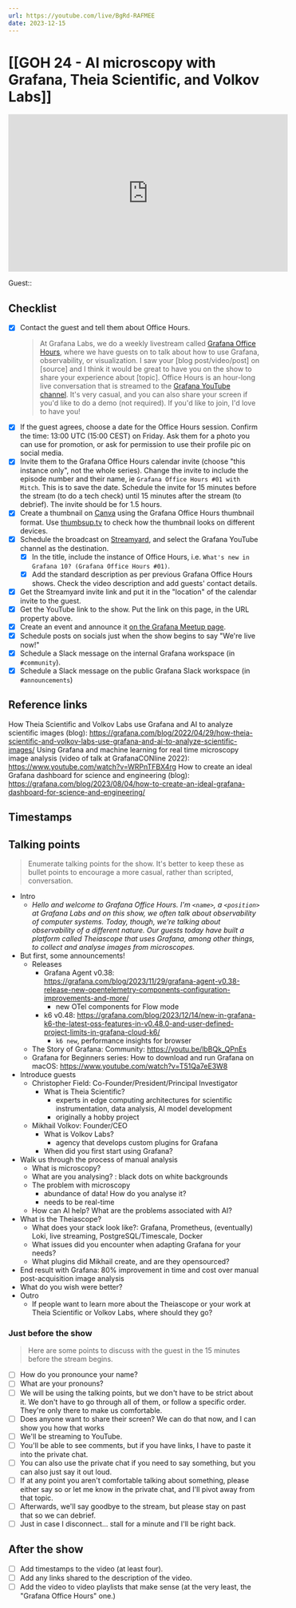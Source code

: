 ```yaml
---
url: https://youtube.com/live/BgRd-RAFMEE
date: 2023-12-15
---
```

# [[GOH 24 - AI microscopy with Grafana, Theia Scientific, and Volkov Labs]]

<iframe width="560" height="315" src="https://www.youtube.com/embed/" title="YouTube video player" frameborder="0" allow="accelerometer; autoplay; clipboard-write; encrypted-media; gyroscope; picture-in-picture" allowfullscreen></iframe>

Guest:: 

## Checklist

- [x] Contact the guest and tell them about Office Hours.
	> At Grafana Labs, we do a weekly livestream called [Grafana Office Hours](https://www.youtube.com/watch?v=uk7NoagbJ28&list=PLDGkOdUX1Ujrrse-cdj20RRah9hyHdxBu), where we have guests on to talk about how to use Grafana, observability, or visualization. I saw your [blog post/video/post] on [source] and I think it would be great to have you on the show to share your experience about [topic].
	Office Hours is an hour-long live conversation that is streamed to the [Grafana YouTube channel](https://youtube.com/@grafana). It's very casual, and you can also share your screen if you'd like to do a demo (not required). If you'd like to join, I'd love to have you! 
- [x] If the guest agrees, choose a date for the Office Hours session. Confirm the time: 13:00 UTC (15:00 CEST) on Friday. Ask them for a photo you can use for promotion, or ask for permission to use their profile pic on social media.
- [x] Invite them to the Grafana Office Hours calendar invite (choose "this instance only", not the whole series). Change the invite to include the episode number and their name, ie `Grafana Office Hours #01 with Mitch`. This is to save the date. Schedule the invite for 15 minutes before the stream (to do a tech check) until 15 minutes after the stream (to debrief). The invite should be for 1.5 hours.
- [x] Create a thumbnail on [Canva](https://canva.com) using the Grafana Office Hours thumbnail format. Use [thumbsup.tv](https://thumbsup.tv) to check how the thumbnail looks on different devices.
- [x] Schedule the broadcast on [Streamyard](https://streamyard.com), and select the Grafana YouTube channel as the destination.
	- [x] In the title, include the instance of Office Hours, i.e. `What's new in Grafana 10? (Grafana Office Hours #01)`.
	- [x] Add the standard description as per previous Grafana Office Hours shows. Check the video description and add guests' contact details.
- [x] Get the Streamyard invite link and put it in the "location" of the calendar invite to the guest.
- [x] Get the YouTube link to the show. Put the link on this page, in the URL property above.
- [x] Create an event and announce it [on the Grafana Meetup page](https://www.meetup.com/grafana-friends-virtual-meetup-group/).
- [x] Schedule posts on socials just when the show begins to say "We're live now!"
- [x] Schedule a Slack message on the internal Grafana workspace (in `#community`).
- [x] Schedule a Slack message on the public Grafana Slack workspace (in `#announcements`)

## Reference links

How Theia Scientific and Volkov Labs use Grafana and AI to analyze scientific images (blog): https://grafana.com/blog/2022/04/29/how-theia-scientific-and-volkov-labs-use-grafana-and-ai-to-analyze-scientific-images/
Using Grafana and machine learning for real time microscopy image analysis (video of talk at GrafanaCONline 2022): https://www.youtube.com/watch?v=WRPnTFBX4rg
How to create an ideal Grafana dashboard for science and engineering (blog): https://grafana.com/blog/2023/08/04/how-to-create-an-ideal-grafana-dashboard-for-science-and-engineering/


## Timestamps



## Talking points

> Enumerate talking points for the show. It's better to keep these as bullet points to encourage a more casual, rather than scripted, conversation.

- Intro
	- *Hello and welcome to Grafana Office Hours. I'm `<name>`, a `<position>` at Grafana Labs and on this show, we often talk about observability of computer systems. Today, though, we're talking about observability of a different nature. Our guests today have built a platform called Theiascope that uses Grafana, among other things, to collect and analyse images from microscopes.*
- But first, some announcements!
	- Releases
		- Grafana Agent v0.38: https://grafana.com/blog/2023/11/29/grafana-agent-v0.38-release-new-opentelemetry-components-configuration-improvements-and-more/
			- new OTel components for Flow mode
		- k6 v0.48: https://grafana.com/blog/2023/12/14/new-in-grafana-k6-the-latest-oss-features-in-v0.48.0-and-user-defined-project-limits-in-grafana-cloud-k6/
			- `k6 new`, performance insights for browser
	- The Story of Grafana: Community: https://youtu.be/lbBQk_QPnEs
	- Grafana for Beginners series: How to download and run Grafana on macOS: https://www.youtube.com/watch?v=T51Qa7eE3W8
- Introduce guests
	- Christopher Field: Co-Founder/President/Principal Investigator
		- What is Theia Scientific?
			- experts in edge computing architectures for scientific instrumentation, data analysis, AI model development
			- originally a hobby project
	- Mikhail Volkov: Founder/CEO
		- What is Volkov Labs?
			- agency that develops custom plugins for Grafana
		- When did you first start using Grafana?
- Walk us through the process of manual analysis
	- What is microscopy?
	- What are you analysing? : black dots on white backgrounds
	- The problem with microscopy
		- abundance of data! How do you analyse it?
		- needs to be real-time
	- How can AI help? What are the problems associated with AI?
- What is the Theiascope?
	- What does your stack look like?: Grafana, Prometheus, (eventually) Loki, live streaming, PostgreSQL/Timescale, Docker
	- What issues did you encounter when adapting Grafana for your needs?
	- What plugins did Mikhail create, and are they opensourced?
- End result with Grafana: 80% improvement in time and cost over manual post-acquisition image analysis
- What do you wish were better?
- Outro
	- If people want to learn more about the Theiascope or your work at Theia Scientific or Volkov Labs, where should they go?

### Just before the show

> Here are some points to discuss with the guest in the 15 minutes before the stream begins.

- [ ] How do you pronounce your name?
- [ ] What are your pronouns?
- [ ] We will be using the talking points, but we don't have to be strict about it. We don't have to go through all of them, or follow a specific order. They're only there to make us comfortable.
- [ ] Does anyone want to share their screen? We can do that now, and I can show you how that works
- [ ] We'll be streaming to YouTube.
- [ ] You'll be able to see comments, but if you have links, I have to paste it into the private chat.
- [ ] You can also use the private chat if you need to say something, but you can also just say it out loud.
- [ ] If at any point you aren't comfortable talking about something, please either say so or let me know in the private chat, and I'll pivot away from that topic.
- [ ] Afterwards, we'll say goodbye to the stream, but please stay on past that so we can debrief.
- [ ] Just in case I disconnect... stall for a minute and I'll be right back.

## After the show

- [ ] Add timestamps to the video (at least four).
- [ ] Add any links shared to the description of the video.
- [ ] Add the video to video playlists that make sense (at the very least, the "Grafana Office Hours" one.)